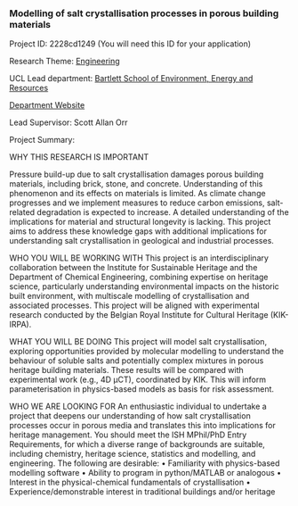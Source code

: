 ### Modelling of salt crystallisation processes in porous building materials

Project ID: 2228cd1249
(You will need this ID for your application)

Research Theme: [Engineering](../themes/engineering.md)

UCL Lead department: [Bartlett School of Environment, Energy and Resources](../departments/bartlett-school-of-environment-energy-and-resources.md)

[Department Website](https://www.ucl.ac.uk/bartlett/bartlett-school-environment-energy-and-resources)

Lead Supervisor: Scott Allan Orr

Project Summary:

WHY THIS RESEARCH IS IMPORTANT

Pressure build-up due to salt crystallisation damages porous building materials, including brick, stone, and concrete. Understanding of this phenomenon and its effects on materials is limited. As climate change progresses and we implement measures to reduce carbon emissions, salt-related degradation is expected to increase. A detailed understanding of the implications for material and structural longevity is lacking. This project aims to address these knowledge gaps with additional implications for understanding salt crystallisation in geological and industrial processes.

WHO YOU WILL BE WORKING WITH
This project is an interdisciplinary collaboration between the Institute for Sustainable Heritage and the Department of Chemical Engineering, combining expertise on heritage science, particularly understanding environmental impacts on the historic built environment, with multiscale modelling of crystallisation and associated processes. This project will be aligned with experimental research conducted by the Belgian Royal Institute for Cultural Heritage (KIK-IRPA).

WHAT YOU WILL BE DOING
This project will model salt crystallisation, exploring opportunities provided by molecular modelling to understand the behaviour of soluble salts and potentially complex mixtures in porous heritage building materials. These results will be compared with experimental work (e.g., 4D µCT), coordinated by KIK. This will inform parameterisation in physics-based models as basis for risk assessment.

WHO WE ARE LOOKING FOR
An enthusiastic individual to undertake a project that deepens our understanding of how salt crystallisation processes occur in porous media and translates this into implications for heritage management. You should meet the ISH MPhil/PhD Entry Requirements, for which a diverse range of backgrounds are suitable, including chemistry, heritage science, statistics and modelling, and engineering. The following are desirable:
• Familiarity with physics-based modelling software
• Ability to program in python/MATLAB or analogous
• Interest in the physical-chemical fundamentals of crystallisation
• Experience/demonstrable interest in traditional buildings and/or heritage
